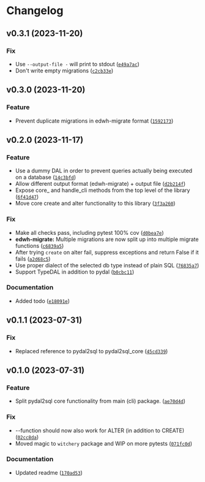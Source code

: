 # Changelog

<!--next-version-placeholder-->

## v0.3.1 (2023-11-20)

### Fix

* Use `--output-file -` will print to stdout ([`e49a7ac`](https://github.com/robinvandernoord/pydal2sql-core/commit/e49a7ac171089fb4c06c38d7eebdff2eda49f8cf))
* Don't write empty migrations ([`c2cb33e`](https://github.com/robinvandernoord/pydal2sql-core/commit/c2cb33ede1db6de95261aa361c66d9e992b0219b))

## v0.3.0 (2023-11-20)

### Feature

* Prevent duplicate migrations in edwh-migrate format ([`1592173`](https://github.com/robinvandernoord/pydal2sql-core/commit/1592173f91dd5ccfab49137ce345dddc44c1fa90))

## v0.2.0 (2023-11-17)

### Feature

* Use a dummy DAL in order to prevent queries actually being executed on a database ([`14c3bfd`](https://github.com/robinvandernoord/pydal2sql-core/commit/14c3bfd94b9953758f0c876e33c76be0fedf3102))
* Allow different output format (edwh-migrate) + output file ([`d2b214f`](https://github.com/robinvandernoord/pydal2sql-core/commit/d2b214f6fbde1970c24dab58c74328ee014efec7))
* Expose core_ and handle_cli methods from the top level of the library ([`6f41d47`](https://github.com/robinvandernoord/pydal2sql-core/commit/6f41d47a0fe3e267d374211eb3591782424a73f2))
* Move core create and alter functionality to this library ([`3f3a260`](https://github.com/robinvandernoord/pydal2sql-core/commit/3f3a260f89bc9c57d83e529fef7920a9faa59349))

### Fix

* Make all checks pass, including pytest 100% cov ([`d0bea7e`](https://github.com/robinvandernoord/pydal2sql-core/commit/d0bea7eadf14c22375682070806001f8a125596d))
* **edwh-migrate:** Multiple migrations are now split up into multiple migrate functions ([`c6839a5`](https://github.com/robinvandernoord/pydal2sql-core/commit/c6839a53f4597baa25703ada537f56ddadc3fd53))
* After trying `create` on alter fail, suppress exceptions and return False if it fails ([`a2d68c5`](https://github.com/robinvandernoord/pydal2sql-core/commit/a2d68c57e3181d4d22efa2e24d8ebf9dc2eccd24))
* Use proper dialect of the selected db type instead of plain SQL ([`76835a7`](https://github.com/robinvandernoord/pydal2sql-core/commit/76835a71cec931b59d121397fc73d99d3395089d))
* Support TypeDAL in addition to pydal ([`b0cbc11`](https://github.com/robinvandernoord/pydal2sql-core/commit/b0cbc117da165bf68b40df9af2eb436d741cc59b))

### Documentation

* Added todo ([`e18091e`](https://github.com/robinvandernoord/pydal2sql-core/commit/e18091ed844e121cbe7b46f94c26174785549a03))

## v0.1.1 (2023-07-31)
### Fix
* Replaced reference to pydal2sql to pydal2sql_core ([`45cd339`](https://github.com/robinvandernoord/pydal2sql-core/commit/45cd339b56c32a928a4b0ac5eb7746c7a905be71))

## v0.1.0 (2023-07-31)

### Feature

* Split pydal2sql core functionality from main (cli) package. ([`ae70d4d`](https://github.com/robinvandernoord/pydal2sql-core/commit/ae70d4d1f755f09c6db80c42c1806984c9a7ad25))

### Fix

* --function should now also work for ALTER (in addition to CREATE) ([`02cc8da`](https://github.com/robinvandernoord/pydal2sql-core/commit/02cc8dafc002db10e1e05a55a6e9664c59d0aac1))
* Moved magic to `witchery` package and WIP on more pytests ([`071fc0d`](https://github.com/robinvandernoord/pydal2sql-core/commit/071fc0d10039cec9fd777880c611f3b8ad12f027))

### Documentation

* Updated readme ([`170ad53`](https://github.com/robinvandernoord/pydal2sql-core/commit/170ad53d66f521263dca7715f12000bb3b458e92))
